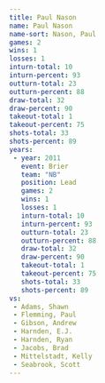 ```yaml
---
title: Paul Nason
name: Paul Nason
name-sort: Nason, Paul
games: 2
wins: 1
losses: 1
inturn-total: 10
inturn-percent: 93
outturn-total: 23
outturn-percent: 88
draw-total: 32
draw-percent: 90
takeout-total: 1
takeout-percent: 75
shots-total: 33
shots-percent: 89
years:
 - year: 2011
   event: Brier
   team: "NB"
   position: Lead
   games: 2
   wins: 1
   losses: 1
   inturn-total: 10
   inturn-percent: 93
   outturn-total: 23
   outturn-percent: 88
   draw-total: 32
   draw-percent: 90
   takeout-total: 1
   takeout-percent: 75
   shots-total: 33
   shots-percent: 89
vs:
 - Adams, Shawn
 - Flemming, Paul
 - Gibson, Andrew
 - Harnden, E.J.
 - Harnden, Ryan
 - Jacobs, Brad
 - Mittelstadt, Kelly
 - Seabrook, Scott
---
```

